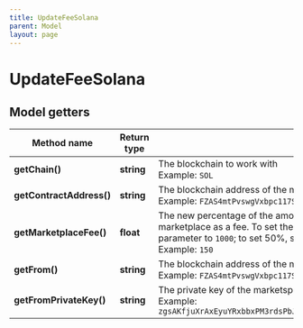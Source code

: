```yaml
---
title: UpdateFeeSolana
parent: Model
layout: page
---
```


# UpdateFeeSolana

## Model getters

Method name | Return type | Description | Notes
------------ | ------------- | ------------- | -------------
**getChain()** | **string** | The blockchain to work with <br>Example: `SOL` |
**getContractAddress()** | **string** | The blockchain address of the marketplace smart contract <br>Example: `FZAS4mtPvswgVxbpc117SqfNgCDLTCtk5CoeAtt58FWU` |
**getMarketplaceFee()** | **float** | The new percentage of the amount that an NFT was sold for that will be sent to the marketplace as a fee. To set the fee to 1%, set this parameter to <code>100</code>; to set 10%, set this parameter to <code>1000</code>; to set 50%, set this parameter to <code>5000</code>, and so on. <br>Example: `150` |
**getFrom()** | **string** | The blockchain address of the marketplace authority <br>Example: `FZAS4mtPvswgVxbpc117SqfNgCDLTCtk5CoeAtt58FWU` |
**getFromPrivateKey()** | **string** | The private key of the marketspace authority <br>Example: `zgsAKfjuXrAxEyuYRxbbxPM3rdsPbJPnGreaGMbcdUApJ6wHnCqQnf9b1RNPdeZxsRMkezh4VgXQ7YrbpndGtEv` |

